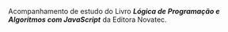 Acompanhamento de estudo do Livro ***Lógica de Programação e Algoritmos com JavaScript*** da Editora Novatec.
